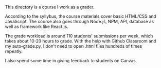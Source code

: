 This directory is a course I work as a grader.

According to the syllybus, the course materials cover basic HTML/CSS and JavaScript. The course also goes through Node.js, NPM, API, database as well as framework like React.js.

The grade workload is around 110 students' submissions per week, which takes about 10-20 hours to grade. With the help with Github Classroom and my auto-grade.py, I don't need to open .html files hundreds of times repeatly.

I also spend some time in giving feedback to students on Canvas.
